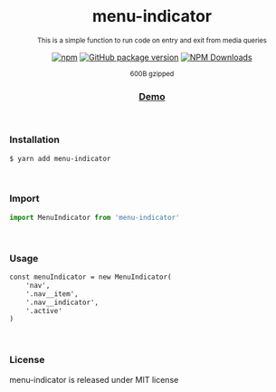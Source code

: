 <div align="center">
<br>

<h1>menu-indicator</h1>

<p><sup>This is a simple function to run code on entry and exit from media queries</sup></p>

[![npm](https://img.shields.io/npm/v/menu-indicator.svg?colorB=brightgreen)](https://www.npmjs.com/package/menu-indicator)
[![GitHub package version](https://img.shields.io/github/package-json/v/ux-ui-pro/menu-indicator.svg)](https://github.com/ux-ui-pro/menu-indicator)
[![NPM Downloads](https://img.shields.io/npm/dm/menu-indicator.svg?style=flat)](https://www.npmjs.org/package/menu-indicator)

<sup>600B gzipped</sup>
<h3><a href="https://codepen.io/ux-ui/pen/ZEmWEYW">Demo</a></h3>

</div>
<br>

### Installation
```
$ yarn add menu-indicator
```

<br>

### Import
```javascript
import MenuIndicator from 'menu-indicator'
```
<br>

### Usage
```HTML
const menuIndicator = new MenuIndicator(
    'nav',
    '.nav__item',
    '.nav__indicator',
    '.active'
)
```
<br>

### License
menu-indicator is released under MIT license
